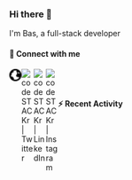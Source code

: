 ### Hi there 👋
I'm Bas, a full-stack developer

#### 📩 Connect with me

[<img align="left" alt="codeSTACKr.com" width="22px" src="https://raw.githubusercontent.com/iconic/open-iconic/master/svg/globe.svg" />][website]
[<img align="left" alt="codeSTACKr | Twitter" width="22px" src="https://cdn.jsdelivr.net/npm/simple-icons@v3/icons/twitter.svg" />][twitter]
[<img align="left" alt="codeSTACKr | LinkedIn" width="22px" src="https://cdn.jsdelivr.net/npm/simple-icons@v3/icons/linkedin.svg" />][linkedin]
[<img align="left" alt="codeSTACKr | Instagram" width="22px" src="https://cdn.jsdelivr.net/npm/simple-icons@v3/icons/instagram.svg" />][instagram]

<br/>
<br/>

#### ⚡ Recent Activity

<!--START_SECTION:activity-->
<!--END_SECTION:activity-->

[website]: https://basvandriel.nl
[twitter]: https://twitter.com/bvandriel
[instagram]: https://instagram.com/bas.vandriel
[linkedin]: https://linkedin.com/in/basvandriel